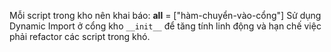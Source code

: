 Mỗi script trong kho nên khai báo: 
__all__ = ["hàm-chuyển-vào-cổng"]
Sử dụng Dynamic Import ở cổng kho `__init__` để tăng tính linh động và hạn chế việc phải refactor các script trong khó.


